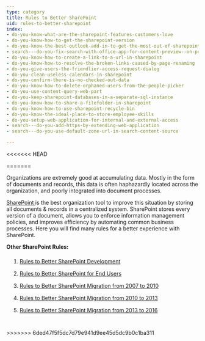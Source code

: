 ```yaml
---
type: category
title: Rules to Better SharePoint
uid: rules-to-better-sharepoint
index:
- do-you-know-what-are-the-sharepoint-features-customers-love
- do-you-know-how-to-get-the-sharepoint-version
- do-you-know-the-best-outlook-add-in-to-get-the-most-out-of-sharepoint
- search---do-you-fix-search-with-office-app-for-content-preview--on-premise-only
- do-you-know-how-to-create-a-link-to-a-url-in-sharepoint
- do-you-know-how-to-resolve-the-broken-links-caused-by-page-renaming
- do-you-give-users-the-friendlier-access-request-dialog
- do-you-clean-useless-calendars-in-sharepoint
- do-you-confirm-there-is-no-checked-out-data
- do-you-know-how-to-delete-orphaned-users-from-the-people-picker
- do-you-use-content-query-web-part
- do-you-keep-sharepoint-databases-in-a-separate-sql-instance
- do-you-know-how-to-share-a-filefolder-in-sharepoint
- do-you-know-how-to-use-sharepoint-recycle-bin
- do-you-know-the-ideal-place-to-store-employee-skills
- do-you-setup-web-application-for-internal-and-external-access
- search---do-you-add-https-by-extending-web-application
- search---do-you-use-default-zone-url-in-search-content-source

---
```

<<<<<<< HEAD

=======
<p>Organizations are extremely good at accumulating data. Mostly in the form of documents and records, this data is often haphazardly located across the organization, and poorly integrated into document processes.</p><p><a href="https&#58;//www.ssw.com.au/ssw/Consulting/SharePoint.aspx" target="_blank">SharePoint </a> is the best organization tool to improve this situation by storing all documents &amp; records in a centralized system. SharePoint stores every version of a document, allows you to enforce information management policies, and improves efficiency by automating common business processes. Here you will find many rules for a better experience with​ SharePoint.</p><p>
   <b>Other SharePoint Rules&#58; </b></p><ol class="ruleSortHeader" style="padding-bottom&#58;20px;padding-left&#58;35px;"><li style="line-height&#58;32px;">
      <a class="RuleSortList" href="/_layouts/15/FIXUPREDIRECT.ASPX?WebId=3dfc0e07-e23a-4cbb-aac2-e778b71166a2&amp;TermSetId=07da3ddf-0924-4cd2-a6d4-a4809ae20160&amp;TermId=b08818c1-254a-4593-889e-41338b9c52cb">Rules to Better SharePoint Development</a>​​​​</li><li style="line-height&#58;32px;">
      <a class="RuleSortList" href="/_layouts/15/FIXUPREDIRECT.ASPX?WebId=3dfc0e07-e23a-4cbb-aac2-e778b71166a2&amp;TermSetId=07da3ddf-0924-4cd2-a6d4-a4809ae20160&amp;TermId=aa51e478-fbc4-4ba6-9520-9487c89b11f8">Rules to Better SharePoint for End Users</a></li><li style="line-height&#58;32px;">
      <a class="RuleSortList" href="/_layouts/15/FIXUPREDIRECT.ASPX?WebId=3dfc0e07-e23a-4cbb-aac2-e778b71166a2&amp;TermSetId=07da3ddf-0924-4cd2-a6d4-a4809ae20160&amp;TermId=fec125fb-6168-4a52-b0ea-f30d006d8cda">Rules to Better SharePoint Migration from 2007 to 2010</a></li><li style="line-height&#58;32px;">
      <a class="RuleSortList" href="/_layouts/15/FIXUPREDIRECT.ASPX?WebId=3dfc0e07-e23a-4cbb-aac2-e778b71166a2&amp;TermSetId=07da3ddf-0924-4cd2-a6d4-a4809ae20160&amp;TermId=177d957e-6d2e-4857-9f1b-e38bf1f8f9e5">Rules to Better SharePoint Migration from 2010 to 2013</a>​</li><li style="line-height&#58;32px;"><a href="/_layouts/15/FIXUPREDIRECT.ASPX?WebId=3dfc0e07-e23a-4cbb-aac2-e778b71166a2&amp;TermSetId=07da3ddf-0924-4cd2-a6d4-a4809ae20160&amp;TermId=17aad4f9-785b-44be-85dd-784068ac7c1c">Rules to Better SharePoint Migration from 2013&#160;to 2016​​</a></li></ol>
>>>>>>> 6ded47f5f5dc7d79e941d9ee45d5dc9b0c1ba311


